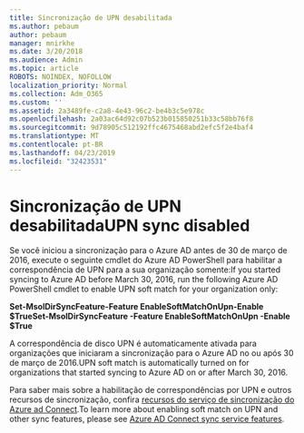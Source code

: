 ```yaml
---
title: Sincronização de UPN desabilitada
ms.author: pebaum
author: pebaum
manager: mnirkhe
ms.date: 3/20/2018
ms.audience: Admin
ms.topic: article
ROBOTS: NOINDEX, NOFOLLOW
localization_priority: Normal
ms.collection: Adm_O365
ms.custom: ''
ms.assetid: 2a3489fe-c2a8-4e43-96c2-be4b3c5e978c
ms.openlocfilehash: 2a03ac64d92c07b523b015850251b33c58bb76f8
ms.sourcegitcommit: 9d78905c512192ffc4675468abd2efc5f2e4baf4
ms.translationtype: MT
ms.contentlocale: pt-BR
ms.lasthandoff: 04/23/2019
ms.locfileid: "32423531"
---
```

# <a name="upn-sync-disabled"></a><span data-ttu-id="a916a-102">Sincronização de UPN desabilitada</span><span class="sxs-lookup"><span data-stu-id="a916a-102">UPN sync disabled</span></span>

<span data-ttu-id="a916a-103">Se você iniciou a sincronização para o Azure AD antes de 30 de março de 2016, execute o seguinte cmdlet do Azure AD PowerShell para habilitar a correspondência de UPN para a sua organização somente:</span><span class="sxs-lookup"><span data-stu-id="a916a-103">If you started syncing to Azure AD before March 30, 2016, run the following Azure AD PowerShell cmdlet to enable UPN soft match for your organization only:</span></span>
  
 <span data-ttu-id="a916a-104">**Set-MsolDirSyncFeature-Feature EnableSoftMatchOnUpn-Enable $True**</span><span class="sxs-lookup"><span data-stu-id="a916a-104">**Set-MsolDirSyncFeature -Feature EnableSoftMatchOnUpn -Enable $True**</span></span>
  
<span data-ttu-id="a916a-105">A correspondência de disco UPN é automaticamente ativada para organizações que iniciaram a sincronização para o Azure AD no ou após 30 de março de 2016.</span><span class="sxs-lookup"><span data-stu-id="a916a-105">UPN soft match is automatically turned on for organizations that started syncing to Azure AD on or after March 30, 2016.</span></span>
  
<span data-ttu-id="a916a-106">Para saber mais sobre a habilitação de correspondências por UPN e outros recursos de sincronização, confira [recursos do serviço de sincronização do Azure ad Connect](https://docs.microsoft.com/azure/active-directory/connect/active-directory-aadconnectsyncservice-features).</span><span class="sxs-lookup"><span data-stu-id="a916a-106">To learn more about enabling soft match on UPN and other sync features, please see [Azure AD Connect sync service features](https://docs.microsoft.com/azure/active-directory/connect/active-directory-aadconnectsyncservice-features).</span></span>
  

